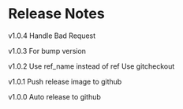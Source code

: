 Release Notes
====
v1.0.4
Handle Bad Request

v1.0.3
For bump version

v1.0.2
Use ref_name instead of ref
Use gitcheckout

v1.0.1
Push release image to github

v1.0.0
Auto release to github